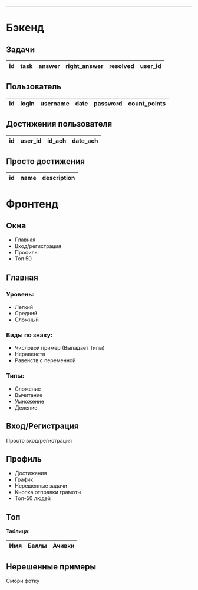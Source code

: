 ****
# Бэкенд
## Задачи

| id  | task | answer | right_answer | resolved | user_id |
| --- | ---- | ------ | ------------ | -------- | ------- |
## Пользователь

| id  | login | username | date | password | count_points |
| --- | ----- | -------- | ---- | -------- | ------------ |
## Достижения пользователя

| id  | user_id | id_ach | date_ach |
| --- | ------- | ------ | -------- |
## Просто достижения

| id  | name | description |
| --- | ---- | ----------- |
# Фронтенд
## Окна
- Главная
- Вход/регистрация
- Профиль
- Топ 50
## Главная
### Уровень:
- Легкий
- Средний
- Сложный
### Виды по знаку:
- Числовой пример (Выпадает Типы)
- Неравенств
- Равенств с переменной
### Типы:
- Сложение
- Вычитание
- Умножение
- Деление
## Вход/Регистрация
Просто вход/регистрация
## Профиль
- Достижения
- График
- Нерешенные задачи
- Кнопка отправки грамоты
- Топ-50 людей
## Топ

**Таблица:**

| Имя | Баллы | Ачивки |
| --- | ----- | ------ |
## Нерешенные примеры

Смори фотку